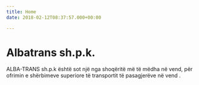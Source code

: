 ```yaml
---
title: Home
date: 2018-02-12T08:37:57.000+00:00

---
```

# Albatrans sh.p.k.

ALBA-TRANS sh.p.k është sot një nga shoqëritë më të mëdha në vend, për ofrimin e shërbimeve superiore të transportit të pasagjerëve në vend .